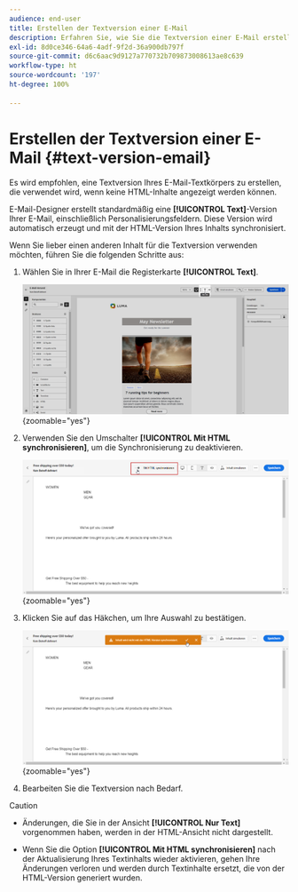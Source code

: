 ```yaml
---
audience: end-user
title: Erstellen der Textversion einer E-Mail
description: Erfahren Sie, wie Sie die Textversion einer E-Mail erstellen
exl-id: 8d0ce346-64a6-4adf-9f2d-36a900db797f
source-git-commit: d6c6aac9d9127a770732b709873008613ae8c639
workflow-type: ht
source-wordcount: '197'
ht-degree: 100%

---
```


# Erstellen der Textversion einer E-Mail {#text-version-email}

Es wird empfohlen, eine Textversion Ihres E-Mail-Textkörpers zu erstellen, die verwendet wird, wenn keine HTML-Inhalte angezeigt werden können.

E-Mail-Designer erstellt standardmäßig eine **[!UICONTROL Text]**-Version Ihrer E-Mail, einschließlich Personalisierungsfeldern. Diese Version wird automatisch erzeugt und mit der HTML-Version Ihres Inhalts synchronisiert.

Wenn Sie lieber einen anderen Inhalt für die Textversion verwenden möchten, führen Sie die folgenden Schritte aus:

1. Wählen Sie in Ihrer E-Mail die Registerkarte **[!UICONTROL Text]**.

   ![Screenshot mit der Registerkarte „Nur Teyt“ in der Benutzeroberfläche des E-Mail-Designers](assets/text_version_3.png){zoomable="yes"}

1. Verwenden Sie den Umschalter **[!UICONTROL Mit HTML synchronisieren]**, um die Synchronisierung zu deaktivieren.

   ![Screenshot mit dem Umschalter „Mit HTML synchronisieren“ auf der Registerkarte „Nur Text“](assets/text_version_1.png){zoomable="yes"}

1. Klicken Sie auf das Häkchen, um Ihre Auswahl zu bestätigen.

   ![Screenshot mit der Häkchenschaltfläche zur Bestätigung der Deaktivierung der Synchronisierung](assets/text_version_2.png){zoomable="yes"}

1. Bearbeiten Sie die Textversion nach Bedarf.

>[!CAUTION]
>
>* Änderungen, die Sie in der Ansicht **[!UICONTROL Nur Text]** vorgenommen haben, werden in der HTML-Ansicht nicht dargestellt.
>
>* Wenn Sie die Option **[!UICONTROL Mit HTML synchronisieren]** nach der Aktualisierung Ihres Textinhalts wieder aktivieren, gehen Ihre Änderungen verloren und werden durch Textinhalte ersetzt, die von der HTML-Version generiert wurden.